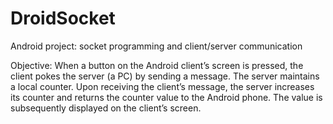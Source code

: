 DroidSocket
===========

Android project: socket programming and client/server communication

Objective:
When a button on the Android client’s screen is pressed, the client pokes the server (a PC)
by sending a message. The server maintains a local counter. Upon receiving the client’s message, the
server increases its counter and returns the counter value to the Android phone. The value is subsequently 
displayed on the client’s screen.
